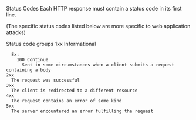 Status Codes
  Each HTTP response must contain a status code in its first line.

  (The specific status codes listed below are more specific to web application attacks)

  Status code groups
    1xx
      Informational

      Ex:
        100 Continue
          Sent in some circumstances when a client submits a request containing a body
    2xx
      The request was successful
    3xx
      The client is redirected to a different resource
    4xx
      The request contains an error of some kind
    5xx
      The server encountered an error fulfilling the request


    